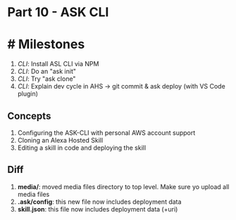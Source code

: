 # Part 10 - ASK CLI

#   # Milestones

1. *CLI*: Install ASL CLI via NPM
2. *CLI*: Do an "ask init"
3. *CLI*: Try "ask clone"
4. *CLI*: Explain dev cycle in AHS -> git commit & ask deploy (with VS Code plugin)

## Concepts

1. Configuring the ASK-CLI with personal AWS account support
2. Cloning an Alexa Hosted Skill
3. Editing a skill in code and deploying the skill

## Diff

1. **media/**: moved media files directory to top level. Make sure yo upload all media files
2. **.ask/config**: this new file now includes deployment data
3. **skill.json**: this file now includes deployment data (+uri)

